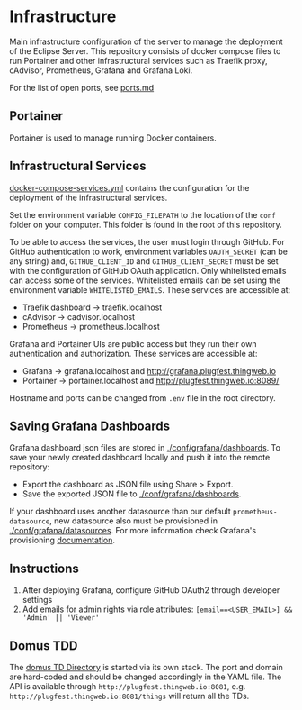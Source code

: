 # Infrastructure

Main infrastructure configuration of the server to manage the deployment of the Eclipse Server.
This repository consists of docker compose files to run Portainer and other infrastructural services such as Traefik proxy, cAdvisor, Prometheus, Grafana and Grafana Loki.

For the list of open ports, see [ports.md](./ports.md)

## Portainer

Portainer is used to manage running Docker containers.

## Infrastructural Services

[docker-compose-services.yml](./docker-compose-services.yml) contains the configuration for the deployment of the infrastructural services.

Set the environment variable `CONFIG_FILEPATH` to the location of the `conf` folder on your computer. This folder is found in the root of this repository.

To be able to access the services, the user must login through GitHub. For GitHub authentication to work, environment variables `OAUTH_SECRET` (can be any string) and, `GITHUB_CLIENT_ID` and `GITHUB_CLIENT_SECRET` must be set with the configuration of GitHub OAuth application. Only whitelisted emails can access some of the services. Whitelisted emails can be set using the environment variable `WHITELISTED_EMAILS`. These services are accessible at:

- Traefik dashboard -> traefik.localhost
- cAdvisor -> cadvisor.localhost
- Prometheus -> prometheus.localhost

Grafana and Portainer UIs are public access but they run their own authentication and authorization. These services are accessible at:

- Grafana -> grafana.localhost and <http://grafana.plugfest.thingweb.io>
- Portainer -> portainer.localhost and <http://plugfest.thingweb.io:8089/>

Hostname and ports can be changed from `.env` file in the root directory.

## Saving Grafana Dashboards

Grafana dashboard json files are stored in [./conf/grafana/dashboards](./conf/grafana/dashboards/).
To save your newly created dashboard locally and push it into the remote repository:

- Export the dashboard as JSON file using Share > Export.
- Save the exported JSON file to [./conf/grafana/dashboards](./conf/grafana/dashboards/).

If your dashboard uses another datasource than our default `prometheus-datasource`, new datasource also must be provisioned in [./conf/grafana/datasources](./conf/grafana/provisioning/datasources/).
For more information check Grafana's provisioning [documentation](https://grafana.com/docs/grafana/latest/administration/provisioning/).

## Instructions

1. After deploying Grafana, configure GitHub OAuth2 through developer settings
2. Add emails for admin rights via role attributes: `[email==<USER_EMAIL>] && 'Admin' || 'Viewer'`

## Domus TDD

The [domus TD Directory](https://github.com/eclipse-thingweb/domus-tdd-api) is started via its own stack.
The port and domain are hard-coded and should be changed accordingly in the YAML file.
The API is available through `http://plugfest.thingweb.io:8081`, e.g. `http://plugfest.thingweb.io:8081/things` will return all the TDs.
